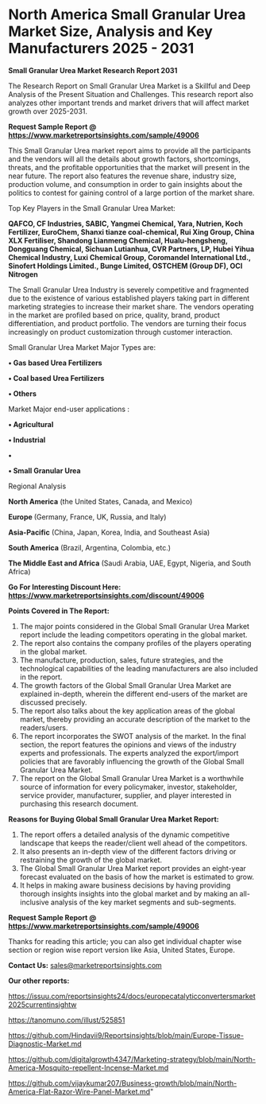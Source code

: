 # North America Small Granular Urea Market Size, Analysis and Key Manufacturers 2025 - 2031

<strong>Small Granular Urea Market Research Report 2031</strong>

The Research Report on Small Granular Urea Market is a Skillful and Deep Analysis of the Present Situation and Challenges. This research report also analyzes other important trends and market drivers that will affect market growth over 2025-2031.

<strong>Request Sample Report @ <a href=https://www.marketreportsinsights.com/sample/49006>https://www.marketreportsinsights.com/sample/49006</a></strong>

This Small Granular Urea market report aims to provide all the participants and the vendors will all the details about growth factors, shortcomings, threats, and the profitable opportunities that the market will present in the near future. The report also features the revenue share, industry size, production volume, and consumption in order to gain insights about the politics to contest for gaining control of a large portion of the market share.

Top Key Players in the Small Granular Urea Market:

<strong>QAFCO, CF Industries, SABIC, Yangmei Chemical, Yara, Nutrien, Koch Fertilizer, EuroChem, Shanxi tianze coal-chemical, Rui Xing Group, China XLX Fertiliser, Shandong Lianmeng Chemical, Hualu-hengsheng, Dongguang Chemical, Sichuan Lutianhua, CVR Partners, LP, Hubei Yihua Chemical Industry, Luxi Chemical Group, Coromandel International Ltd., Sinofert Holdings Limited., Bunge Limited, OSTCHEM (Group DF), OCI Nitrogen</strong>

The Small Granular Urea Industry is severely competitive and fragmented due to the existence of various established players taking part in different marketing strategies to increase their market share. The vendors operating in the market are profiled based on price, quality, brand, product differentiation, and product portfolio. The vendors are turning their focus increasingly on product customization through customer interaction.

Small Granular Urea Market Major Types are:

<strong>•  Gas based Urea Fertilizers

•  Coal based Urea Fertilizers

•  Others</strong>

Market Major end-user applications :

<strong>•  Agricultural

•  Industrial

•  

•  Small Granular Urea</strong>

Regional Analysis

</u><strong><b>North America</b></strong> (the United States, Canada, and Mexico)

<strong><b>Europe </b></strong>(Germany, France, UK, Russia, and Italy)

<strong><b>Asia-Pacific</b></strong> (China, Japan, Korea, India, and Southeast Asia)

<strong><b>South America</b></strong> (Brazil, Argentina, Colombia, etc.)

<strong><b>The Middle East and Africa</b></strong> (Saudi Arabia, UAE, Egypt, Nigeria, and South Africa)

<strong>Go For Interesting Discount Here: <a href=https://www.marketreportsinsights.com/discount/49006>https://www.marketreportsinsights.com/discount/49006</a></strong>

<strong>Points Covered in The Report:</strong>
<ol>
  <li>The major points considered in the Global Small Granular Urea Market report include the leading competitors operating in the global market.</li>
  <li>The report also contains the company profiles of the players operating in the global market.</li>
  <li>The manufacture, production, sales, future strategies, and the technological capabilities of the leading manufacturers are also included in the report.</li>
  <li>The growth factors of the Global Small Granular Urea Market are explained in-depth, wherein the different end-users of the market are discussed precisely.</li>
  <li>The report also talks about the key application areas of the global market, thereby providing an accurate description of the market to the readers/users.</li>
  <li>The report incorporates the SWOT analysis of the market. In the final section, the report features the opinions and views of the industry experts and professionals. The experts analyzed the export/import policies that are favorably influencing the growth of the Global Small Granular Urea Market.</li>
  <li>The report on the Global Small Granular Urea Market is a worthwhile source of information for every policymaker, investor, stakeholder, service provider, manufacturer, supplier, and player interested in purchasing this research document.</li>
</ol>
<strong>Reasons for Buying Global Small Granular Urea Market Report:</strong>

<ol>
  <li>The report offers a detailed analysis of the dynamic competitive landscape that keeps the reader/client well ahead of the competitors.</li>
  <li>It also presents an in-depth view of the different factors driving or restraining the growth of the global market.</li>
  <li>The Global Small Granular Urea Market report provides an eight-year forecast evaluated on the basis of how the market is estimated to grow.</li>
  <li>It helps in making aware business decisions by having providing thorough insights insights into the global market and by making an all-inclusive analysis of the key market segments and sub-segments.</li>
</ol>
<strong>Request Sample Report @ <a href=https://www.marketreportsinsights.com/sample/49006>https://www.marketreportsinsights.com/sample/49006</a></strong>


Thanks for reading this article; you can also get individual chapter wise section or region wise report version like Asia, United States, Europe.

<strong>Contact Us:</strong>
sales@marketreportsinsights.com

<strong>Our other reports:</strong>

<a href=https://issuu.com/reportsinsights24/docs/europecatalyticconvertersmarket2025currentinsightw>https://issuu.com/reportsinsights24/docs/europecatalyticconvertersmarket2025currentinsightw</a>

<a href=https://tanomuno.com/illust/525851>https://tanomuno.com/illust/525851</a>

<a href=https://github.com/Hindavii9/Reportsinsights/blob/main/Europe-Tissue-Diagnostic-Market.md>https://github.com/Hindavii9/Reportsinsights/blob/main/Europe-Tissue-Diagnostic-Market.md</a>

<a href=https://github.com/digitalgrowth4347/Marketing-strategy/blob/main/North-America-Mosquito-repellent-Incense-Market.md>https://github.com/digitalgrowth4347/Marketing-strategy/blob/main/North-America-Mosquito-repellent-Incense-Market.md</a>

<a href=https://github.com/vijaykumar207/Business-growth/blob/main/North-America-Flat-Razor-Wire-Panel-Market.md>https://github.com/vijaykumar207/Business-growth/blob/main/North-America-Flat-Razor-Wire-Panel-Market.md</a>"

